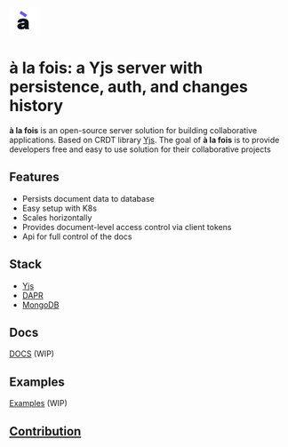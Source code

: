 <img src="./docs/logo.webp" width="50" />

# à la fois: a Yjs server with persistence, auth, and changes history

**à la fois** is an open-source server solution for building collaborative applications. Based on CRDT library [Yjs](https://github.com/yjs/yjs). The goal of **à la fois** is to provide developers free and easy to use solution for their collaborative projects

## Features

- Persists document data to database
- Easy setup with K8s
- Scales horizontally
- Provides document-level access control via client tokens
- Api for full control of the docs

## Stack

- [Yjs](https://github.com/yjs/yjs)
- [DAPR](https://dapr.io/)
- [MongoDB](https://www.mongodb.com)

## Docs

[DOCS](https://a-la-fois.gitbook.io/docs/) (WIP)

## Examples

[Examples](https://alafois.dev/) (WIP)

## [Contribution](./CONTRIBUTING.md)

